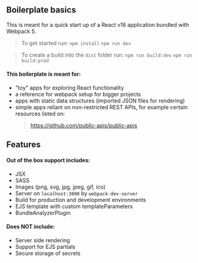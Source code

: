 
## Boilerplate basics

This is meant for a quick start up of a React v18 application bundled with Webpack 5. 

> To get started run:
> `npm install`
> `npm run dev`

> To create a build into the `dist` folder run:
> `npm run build:dev`
> `npm run build:prod`


#### This boilerplate is meant for:
- "toy" apps for exploring React functionality
- a reference for webpack setup for bigger projects
- apps with static data structures (imported JSON files for rendering)
- simple apps reliant on non-restricted REST APIs, for example certain resources listed on: 
	> https://github.com/public-apis/public-apis

## Features

#### Out of the box support includes:
- JSX
- SASS
- Images (png, svg, jpg, jpeg, gif, ico)
- Server on `localhost:3000` by `webpack-dev-server`
- Build for production and development environments
- EJS template with custom templateParameters
- BundleAnalyzerPlugin

#### Does NOT include:
- Server side rendering
- Support for EJS partials
- Secure storage of secrets
